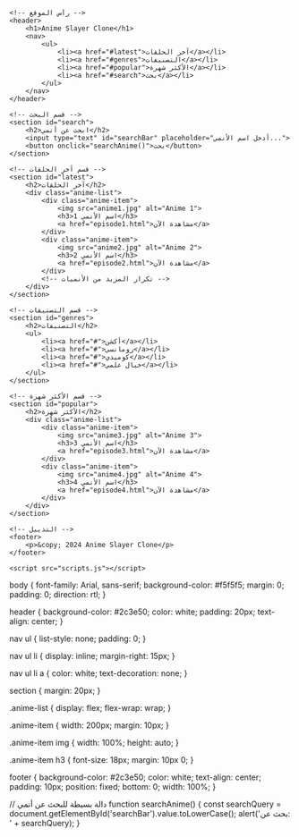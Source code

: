 <!DOCTYPE html>
<html lang="ar">
<head>
    <meta charset="UTF-8">
    <meta name="viewport" content="width=device-width, initial-scale=1.0">
    <title>Anime Slayer Clone</title>
    <link rel="stylesheet" href="styles.css">
</head>
<body>

    <!-- رأس الموقع -->
    <header>
        <h1>Anime Slayer Clone</h1>
        <nav>
            <ul>
                <li><a href="#latest">آخر الحلقات</a></li>
                <li><a href="#genres">التصنيفات</a></li>
                <li><a href="#popular">الأكثر شهرة</a></li>
                <li><a href="#search">بحث</a></li>
            </ul>
        </nav>
    </header>

    <!-- قسم البحث -->
    <section id="search">
        <h2>ابحث عن أنمي</h2>
        <input type="text" id="searchBar" placeholder="أدخل اسم الأنمي...">
        <button onclick="searchAnime()">بحث</button>
    </section>

    <!-- قسم آخر الحلقات -->
    <section id="latest">
        <h2>آخر الحلقات</h2>
        <div class="anime-list">
            <div class="anime-item">
                <img src="anime1.jpg" alt="Anime 1">
                <h3>اسم الأنمي 1</h3>
                <a href="episode1.html">مشاهدة الآن</a>
            </div>
            <div class="anime-item">
                <img src="anime2.jpg" alt="Anime 2">
                <h3>اسم الأنمي 2</h3>
                <a href="episode2.html">مشاهدة الآن</a>
            </div>
            <!-- تكرار المزيد من الأنميات -->
        </div>
    </section>

    <!-- قسم التصنيفات -->
    <section id="genres">
        <h2>التصنيفات</h2>
        <ul>
            <li><a href="#">أكشن</a></li>
            <li><a href="#">رومانسي</a></li>
            <li><a href="#">كوميدي</a></li>
            <li><a href="#">خيال علمي</a></li>
        </ul>
    </section>

    <!-- قسم الأكثر شهرة -->
    <section id="popular">
        <h2>الأكثر شهرة</h2>
        <div class="anime-list">
            <div class="anime-item">
                <img src="anime3.jpg" alt="Anime 3">
                <h3>اسم الأنمي 3</h3>
                <a href="episode3.html">مشاهدة الآن</a>
            </div>
            <div class="anime-item">
                <img src="anime4.jpg" alt="Anime 4">
                <h3>اسم الأنمي 4</h3>
                <a href="episode4.html">مشاهدة الآن</a>
            </div>
        </div>
    </section>

    <!-- التذييل -->
    <footer>
        <p>&copy; 2024 Anime Slayer Clone</p>
    </footer>

    <script src="scripts.js"></script>
</body>
</html>

body {
    font-family: Arial, sans-serif;
    background-color: #f5f5f5;
    margin: 0;
    padding: 0;
    direction: rtl;
}

header {
    background-color: #2c3e50;
    color: white;
    padding: 20px;
    text-align: center;
}

nav ul {
    list-style: none;
    padding: 0;
}

nav ul li {
    display: inline;
    margin-right: 15px;
}

nav ul li a {
    color: white;
    text-decoration: none;
}

section {
    margin: 20px;
}

.anime-list {
    display: flex;
    flex-wrap: wrap;
}

.anime-item {
    width: 200px;
    margin: 10px;
}

.anime-item img {
    width: 100%;
    height: auto;
}

.anime-item h3 {
    font-size: 18px;
    margin: 10px 0;
}

footer {
    background-color: #2c3e50;
    color: white;
    text-align: center;
    padding: 10px;
    position: fixed;
    bottom: 0;
    width: 100%;
}

// دالة بسيطة للبحث عن أنمي
function searchAnime() {
    const searchQuery = document.getElementById('searchBar').value.toLowerCase();
    alert('بحث عن: ' + searchQuery);
}
